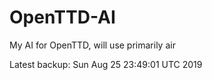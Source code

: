 # OpenTTD-AI
My AI for OpenTTD, will use primarily air

Latest backup: Sun Aug 25 23:49:01 UTC 2019
